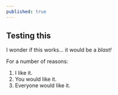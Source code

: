 ```yaml
---
published: true
---
```

## Testing this

I wonder if this works... it would be a _blast!_

For a number of reasons:
1. I like it.
2. You would like it.
3. Everyone would like it.
